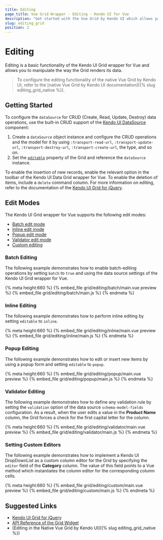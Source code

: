 ```yaml
---
title: Editing
page_title: Vue Grid Wrapper - Editing - Kendo UI for Vue
description: "Get started with the Vue Grid by Kendo UI which allows you to manipulate the way the Grid renders its data."
slug: editing_grid
position: 2
---
```


# Editing

Editing is a basic functionality of the Kendo UI Grid wrapper for Vue and allows you to manipulate the way the Grid renders its data.

> To configure the editing functionality of the native Vue Grid by Kendo UI, refer to the [native Vue Grid by Kendo UI documentation]({% slug editing_grid_native %}).

## Getting Started

To configure the `dataSource` for CRUD (Create, Read, Update, Destroy) data operations, use the built-in CRUD support of the [Kendo UI DataSource](https://docs.telerik.com/kendo-ui/framework/datasource/overview) component:

1. Create a `dataSource` object instance and configure the CRUD operations and the model for it by using `:transport-read-url`, `:transport-update-url`, `:transport-destroy-url`, `:transport-create-url`, the type, and so on.
1. Set the [`editable`](https://docs.telerik.com/kendo-ui/api/javascript/ui/grid#configuration-editable) property of the Grid and reference the `dataSource` instance.

To enable the insertion of new records, enable the relevant option in the toolbar of the Kendo UI Data Grid wrapper for Vue. To enable the deletion of items, include a `delete` command column. For more information on editing, refer to the documentation of the [Kendo UI Grid for jQuery](https://docs.telerik.com/kendo-ui/controls/data-management/grid/editing).

## Edit Modes

The Kendo UI Grid wrapper for Vue supports the following edit modes:
* [Batch edit mode](#toc-batch-editing)
* [Inline edit mode](#toc-inline-editing)
* [Popup edit mode](#toc-popup-editing)
* [Validator edit mode](#toc-validator-editing)
* [Custom editing](#toc-custom-editing)

### Batch Editing

The following example demonstrates how to enable batch-editing operations by setting `batch` to `true` and using the data source settings of the Kendo UI Grid wrapper for Vue.

{% meta height:660 %}
{% embed_file grid/editing/batch/main.vue preview %}
{% embed_file grid/editing/batch/main.js %}
{% endmeta %}

### Inline Editing

The following example demonstrates how to perform inline editing by setting `editable` to `inline`.

{% meta height:660 %}
{% embed_file grid/editing/inline/main.vue preview %}
{% embed_file grid/editing/inline/main.js %}
{% endmeta %}

### Popup Editing

The following example demonstrates how to edit or insert new items by using a popup form and setting `editable` to `popup`.

{% meta height:660 %}
{% embed_file grid/editing/popup/main.vue preview %}
{% embed_file grid/editing/popup/main.js %}
{% endmeta %}

### Validator Editing

The following example demonstrates how to define any validation rule by setting the `validation` option of the data source `schema-model-fields` configuration. As a result, when the user edits a value in the **Product Name** column, the Grid forces a check for the first capital letter for the column.

{% meta height:660 %}
{% embed_file grid/editing/validator/main.vue preview %}
{% embed_file grid/editing/validator/main.js %}
{% endmeta %}

### Setting Custom Editors

The following example demonstrates how to implement a Kendo UI DropDownList as a custom column editor for the Grid by specifying the `editor` field of the **Category** column. The value of this field points to a Vue method which instantiates the column editor for the corresponding column cells.

{% meta height:660 %}
{% embed_file grid/editing/custom/main.vue preview %}
{% embed_file grid/editing/custom/main.js %}
{% endmeta %}

## Suggested Links

* [Kendo UI Grid for jQuery](https://docs.telerik.com/kendo-ui/controls/data-management/grid/overview)
* [API Reference of the Grid Widget](https://docs.telerik.com/kendo-ui/api/javascript/ui/grid)
* [Editing in the Native Vue Grid by Kendo UI]({% slug editing_grid_native %})

